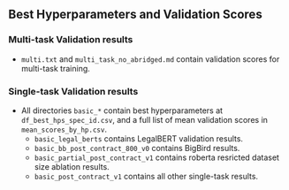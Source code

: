 ## Best Hyperparameters and Validation Scores


### Multi-task Validation results
* `multi.txt` and `multi_task_no_abridged.md` contain validation scores for multi-task training.

### Single-task Validation results
* All directories `basic_*` contain best hyperparameters at `df_best_hps_spec_id.csv`, and a full list of mean validation scores in `mean_scores_by_hp.csv`.
  * `basic_legal_berts` contains LegalBERT validation results.
  * `basic_bb_post_contract_800_v0` contains BigBird results.
  * `basic_partial_post_contract_v1` contains roberta resricted dataset size ablation results.
  * `basic_post_contract_v1` contains all other single-task results.
